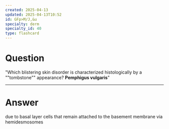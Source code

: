 ```yaml
---
created: 2025-04-13
updated: 2025-04-13T10:52
id: GFp>M/J,&u
specialty: derm
specialty_id: 40
type: flashcard
---
```


# Question
"Which blistering skin disorder is characterized histologically by a ""tombstone"" appearance?    **Pemphigus vulgaris**"

---

# Answer
due to basal layer cells that remain attached to the basement membrane via hemidesmosomes